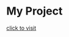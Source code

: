 # My Project

<a href="https://saipratheekvemulapalli.github.io/RockPaperScissors-using-JavaScript/index.html">click to visit<a/>




